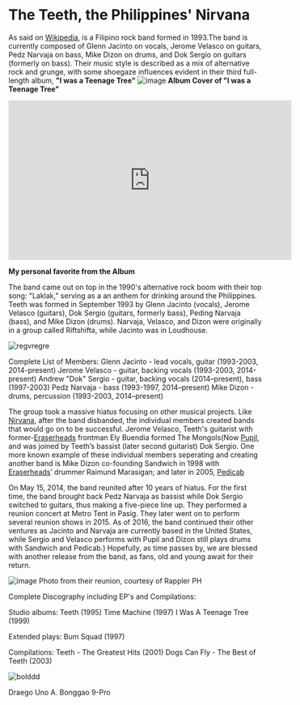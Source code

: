 # The Teeth, the Philippines' Nirvana
As said on [Wikipedia](https://en.wikipedia.org/wiki/Teeth_(Filipino_band)), is a Filipino rock band formed in 1993.The band is currently composed of Glenn Jacinto on vocals, Jerome Velasco on guitars, Pedz Narvaja on bass, Mike Dizon on drums, and Dok Sergio on guitars (formerly on bass). Their music style is described as a mix of alternative rock and grunge, with some shoegaze influences evident in their third full-length album, **"I was a Teenage Tree"**
![image](https://i.scdn.co/image/ab67616d0000b2734dc198b33e966c3833db809f)
**Album Cover of "I was a Teenage Tree"**
<iframe width="560" height="315" src="https://www.youtube.com/embed/xPzSx8YlEhE?si=n5jrpDFg6MqTnhpa" title="YouTube video player" frameborder="0" allow="accelerometer; autoplay; clipboard-write; encrypted-media; gyroscope; picture-in-picture; web-share" allowfullscreen></iframe>

**My personal favorite from the Album**

The band came out on top in the 1990's alternative rock boom with their top song: "Laklak," serving as a an anthem for drinking around the Philippines.
Teeth was formed in September 1993 by Glenn Jacinto (vocals), Jerome Velasco (guitars), Dok Sergio (guitars, formerly bass), Peding Narvaja (bass), and Mike Dizon (drums). Narvaja, Velasco, and Dizon were originally in a group called Riftshifta, while Jacinto was in Loudhouse.

![regvregre](https://contents.pep.ph/images2/images2/2023/08/10/new-project-41-1691634065.jpg)

Complete List of Members:
Glenn Jacinto - lead vocals, guitar (1993-2003, 2014-present)
Jerome Velasco - guitar, backing vocals (1993-2003, 2014-present)
Andrew "Dok" Sergio - guitar, backing vocals (2014–present), bass (1997-2003)
Pedz Narvaja - bass (1993-1997, 2014–present)
Mike Dizon - drums, percussion (1993-2003, 2014–present)

The group took a massive hiatus focusing on other musical projects.
Like [Nirvana,](https://en.wikipedia.org/wiki/Nirvana_(band)) after the band disbanded, the individual members created bands that would go on to be successful. Jerome Velasco, Teeth's guitarist with former-[Eraserheads](https://en.wikipedia.org/wiki/Eraserheads) frontman Ely Buendia formed The Mongols(Now [Pupil](https://en.wikipedia.org/wiki/Pupil_(band)), and was joined by Teeth’s bassist (later second guitarist) Dok Sergio.
One more known example of these individual members seperating and creating another band is Mike Dizon co-founding Sandwich in 1998 with [Eraserheads](https://en.wikipedia.org/wiki/Eraserheads)’ drummer Raimund Marasigan; and later in 2005, [Pedicab](https://en.wikipedia.org/wiki/Pedicab_(band))

On May 15, 2014, the band reunited after 10 years of hiatus. For the first time, the band brought back Pedz Narvaja as bassist while Dok Sergio switched to guitars, thus making a five-piece line up. They performed a reunion concert at Metro Tent in Pasig. They later went on to perform several reunion shows in 2015. As of 2016, the band continued their other ventures as Jacinto and Narvaja are currently based in the United States, while Sergio and Velasco performs with Pupil and Dizon still plays drums with Sandwich and Pedicab.)
Hopefully, as time passes by, we are blessed with another release from the band, as fans, old and young await for their return.

![image](https://github.com/0nepogi/0nepogi.github.io/assets/152353109/842231d0-87a4-4144-9ed7-27dee1ea5e67)
Photo from their reunion, courtesy of Rappler PH



Complete Discography including EP's and Compilations:

Studio albums:
Teeth (1995)
Time Machine (1997)
I Was A Teenage Tree (1999)

Extended plays:
Bum Squad (1997)

Compilations:
Teeth - The Greatest Hits (2001)
Dogs Can Fly - The Best of Teeth (2003)

![bolddd](https://cdns-images.dzcdn.net/images/cover/6ec52c29c3969e12509b3f4ef79debfd/350x350.jpg)


Draego Uno A. Bonggao
9-Pro





